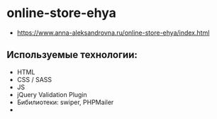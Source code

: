 # online-store-ehya

- https://www.anna-aleksandrovna.ru/online-store-ehya/index.html

## Используемые технологии:
- HTML
- CSS / SASS
- JS
- jQuery Validation Plugin
- Бибилиотеки: swiper, PHPMailer
- 
